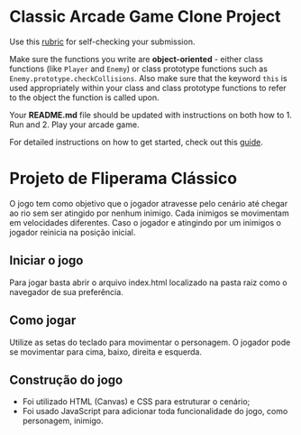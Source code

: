 # Classic Arcade Game Clone Project


Use this [rubric](https://review.udacity.com/#!/rubrics/15/view) for self-checking your submission.

Make sure the functions you write are **object-oriented** - either class functions (like `Player` and `Enemy`) or class prototype functions such as `Enemy.prototype.checkCollisions`. Also make sure that the keyword `this` is used appropriately within your class and class prototype functions to refer to the object the function is called upon.

Your **README.md** file should be updated with instructions on both how to 1. Run and 2. Play your arcade game.

For detailed instructions on how to get started, check out this [guide](https://docs.google.com/document/d/1v01aScPjSWCCWQLIpFqvg3-vXLH2e8_SZQKC8jNO0Dc/pub?embedded=true).

# Projeto de Fliperama Clássico
O jogo tem como objetivo que o jogador atravesse pelo cenário até chegar ao rio sem ser atingido por nenhum inimigo. Cada inimigos se movimentam em velocidades diferentes. Caso o jogador e atingindo por um inimigos o jogador reinicia na posição inicial.
## Iniciar o jogo
Para jogar basta abrir o arquivo index.html localizado na pasta raiz como o navegador de sua preferência. 

## Como jogar
Utilize as setas do teclado para movimentar o personagem. O jogador pode se movimentar para cima, baixo, direita e esquerda.

## Construção do jogo
- Foi utilizado HTML (Canvas) e CSS para estruturar o cenário;
- Foi usado JavaScript para adicionar toda funcionalidade do jogo, como personagem, inimigo.

